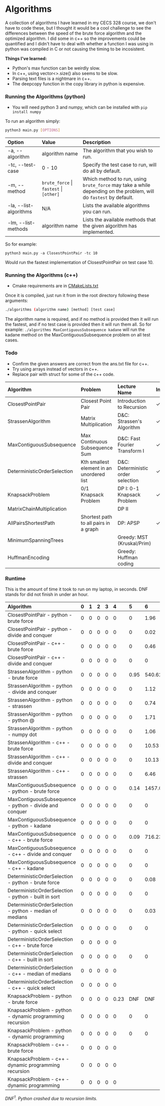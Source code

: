 # Algorithms

A collection of algorithms I have learned in my CECS 328 course, we don't have to code these, but I thought it would be a cool challenge to see the differences between the speed of the brute force algorithm and the optimized algorithm.
I did some in c++ so the improvements could be quantified and I didn't have to deal with whether a function I was using in python was compiled in C or not causing the timing to be incosistent.

**Things I've learned:**

* Python's max function can be weirdly slow.
* In c++, using vector<>.size() also seems to be slow.
* Parsing text files is a nightmare in c++.
* The deepcopy function in the copy library in python is expensive.

### Running the Algorithms (python)

* You will need python 3 and numpy, which can be installed with `pip install numpy`

To run an algorithm simply:
```bash
python3 main.py [OPTIONS]
```

| Option                 | Value                                   | Description                                                                                                       |
|:-----------------------|:----------------------------------------|:------------------------------------------------------------------------------------------------------------------|
| -a, --algorithm        | algorithm name                          | The algorithm that you wish to run.                                                                               |
| -tc, --test-case       | 0 - 10                                  | Specify the test case to run, will do all by default.                                                             |
| -m, --method           | `brute_force` \| `fastest` \| `[other]` | Which method to run, using `brute_force` may take a while depending on the problem, will do `fastest` by default. |
| -la, --list-algorithms | N/A                                     | Lists the available algorithms you can run.                                                                       |
| -lm, --list-methods    | algorithm name                          | Lists the available methods that the given algorithm has implemented.                                             |

So for example:

```python3 main.py -a ClosestPointPair -tc 10```

Would run the fastest implementation of ClosestPointPair on test case 10.

### Running the Algorithms (c++)

* Cmake requirements are in [CMakeLists.txt](CMakeLists.txt)

Once it is compiled, just run it from in the root directory following these arguments:

```bash
./algorithms (algorithm name) [method] [test case]
```

The algorithm name is required, and if no method is provided then it will run the fastest, and if no test case is provided then it will run them all.
So for example:
`./algorithms MaxContiguousSubsequence kadane`
will run the kadane method on the MaxContiguousSubsequence problem on all test cases.

### Todo

* Confirm the given answers are correct from the ans.txt file for c++.
* Try using arrays instead of vectors in c++.
* Replace pair with struct for some of the c++ code.

| Algorithm                   | Problem                                   | Lecture Name                       | Instructions | Test Cases | Example | Timed | Python | C++ |
|:----------------------------|:------------------------------------------|:-----------------------------------|:-------------|:-----------|:--------|:------|:-------|:----|
| ClosestPointPair            | Closest Point Pair                        | Introduction to Recursion          | ✓            | ✓          | ✓       | ✓     | ✓      | ✓   |
| StrassenAlgorithm           | Matrix Multiplication                     | D&C: Strassen's Algorithm          | ✓            | ✓          | ✓       | ✓     | ✓      | ✓   |
| MaxContiguousSubsequence    | Max Continuous Subsequence Sum            | D&C: Fast Fourier Transform I      | ✓            | ✓          | ✓       | ✓     | ✓      | ✓   |
| DeterministicOrderSelection | Kth smallest element in an unordered list | D&C: Deterministic order selection | ✓            | ✓          | ✓       |       | ✓      | ✓   |
| KnapsackProblem             | 0/1 Knapsack Problem                      | DP I: 0-1 Knapsack Problem         | ✓            | ✓          | ✓       |       | ✓      | ✓   |
| MatrixChainMultiplication   |                                           | DP II                              |              |            |         |       |        |     |
| AllPairsShortestPath        | Shortest path to all pairs in a graph     | DP: APSP                           | ✓            | ✓          | ✓       |       |        |     |
| MinimumSpanningTrees        |                                           | Greedy: MST (Kruskal/Prim)         |              | ✓          | ✓       |       |        |     |
| HuffmanEncoding             |                                           | Greedy: Huffman coding             |              | ✓          | no ans  |       |        |     |

### Runtime

This is the amount of time it took to run on my laptop, in seconds. DNF stands for did not finish in under an hour.

| Algorithm                                                | 0 | 1 | 2 | 3 | 4    | 5    | 6       | 7       | 8      | 9       | 10              |
|:---------------------------------------------------------|:--|:--|:--|:--|:-----|:-----|:--------|:--------|:-------|:--------|:----------------|
| ClosestPointPair - python - brute force                  | 0 | 0 | 0 | 0 | 0    | 0    | 1.96    | 8.20    | 35.14  | DNF     | DNF             |
| ClosestPointPair - python - divide and conquer           | 0 | 0 | 0 | 0 | 0    | 0    | 0.02    | 0.03    | 0.08   | 2.64    | 5.70            |
| ClosestPointPair - c++ - brute force                     | 0 | 0 | 0 | 0 | 0    | 0    | 0.46    | 1.90    | 8.01   | DNF     | DNF             |
| ClosestPointPair - c++ - divide and conquer              | 0 | 0 | 0 | 0 | 0    | 0    | 0       | 0       | 0      | 0.88    | 1.86            |
| StrassenAlgorithm - python - brute force                 | 0 | 0 | 0 | 0 | 0    | 0.95 | 540.62  | 4211.46 | DNF    | DNF     | DNF             |
| StrassenAlgorithm - python - divide and conquer          | 0 | 0 | 0 | 0 | 0    | 0    | 1.12    | 8.12    | 8.83   | 60.91   | 62.15           | 
| StrassenAlgorithm - python - strassen                    | 0 | 0 | 0 | 0 | 0    | 0    | 0.74    | 3.45    | 3.96   | 20.27   | 21.42           |
| StrassenAlgorithm - python - python @                    | 0 | 0 | 0 | 0 | 0    | 0    | 1.71    | 5.44    | 16.72  | 54.20   | 124.40          |
| StrassenAlgorithm - python - numpy dot                   | 0 | 0 | 0 | 0 | 0    | 0    | 1.06    | 3.18    | 17.32  | 54.21   | 119.80          |
| StrassenAlgorithm - c++ - brute force                    | 0 | 0 | 0 | 0 | 0    | 0    | 10.53   | 99.27   | 100.13 | 1036.20 | 1018.39         |
| StrassenAlgorithm - c++ - divide and conquer             | 0 | 0 | 0 | 0 | 0    | 0    | 10.13   | 80.91   | 83.00  | 664.17  | 667.40          |
| StrassenAlgorithm - c++ - strassen                       | 0 | 0 | 0 | 0 | 0    | 0    | 6.46    | 44.76   | 45.48  | 330.79  | 335.02          |
| MaxContiguousSubsequence - python - brute force          | 0 | 0 | 0 | 0 | 0    | 0.14 | 1457.06 | DNF     | DNF    | DNF     | DNF             |
| MaxContiguousSubsequence - python - divide and conquer   | 0 | 0 | 0 | 0 | 0    | 0    | 0       | 0.09    | 0.39   | 2.05    | 4.26            |
| MaxContiguousSubsequence - python - kadane               | 0 | 0 | 0 | 0 | 0    | 0    | 0       | 0       | 0.03   | 0.19    | 0.37            |
| MaxContiguousSubsequence - c++ - brute force             | 0 | 0 | 0 | 0 | 0    | 0.09 | 716.23  | DNF     | DNF    | DNF     | DNF             |
| MaxContiguousSubsequence - c++ - divide and conquer      | 0 | 0 | 0 | 0 | 0    | 0    | 0       | 0.06    | 0.23   | 1.21    | 2.50            |
| MaxContiguousSubsequence - c++ - kadane                  | 0 | 0 | 0 | 0 | 0    | 0    | 0       | 0       | 0      | 0.07    | 0.14            |
| DeterministicOrderSelection - python - brute force       | 0 | 0 | 0 | 0 | 0    | 0    | 0.08    | 2.21    | 4.90   | 8.21    | 14.22           |
| DeterministicOrderSelection - python - built in sort     | 0 | 0 | 0 | 0 | 0    | 0    | 0       | 0.27    | 0.55   | 0.83    | 1.40            |
| DeterministicOrderSelection - python - median of medians | 0 | 0 | 0 | 0 | 0    | 0    | 0.03    | 0.66    | 1.33   | 2.08    | 3.55            |
| DeterministicOrderSelection - python - quick select      | 0 | 0 | 0 | 0 | 0    | 0    | 0       | 0.28    | 0.75   | 1.33    | 1.77            |
| DeterministicOrderSelection - c++ - brute force          | 0 | 0 | 0 | 0 | 0    |      |         |         |        |         |                 |
| DeterministicOrderSelection - c++ - built in sort        | 0 | 0 | 0 | 0 | 0    | 0    | 0       | 0.22    | 0.56   | 0.89    | 1.23            |
| DeterministicOrderSelection - c++ - median of medians    | 0 | 0 | 0 | 0 | 0    |      |         |         |        |         |                 |
| DeterministicOrderSelection - c++ - quick select         | 0 | 0 | 0 | 0 | 0    |      |         |         |        |         |                 |
| KnapsackProblem - python - brute force                   | 0 | 0 | 0 | 0 | 0.23 | DNF  | DNF     | DNF     | DNF    | DNF     | DNF             |
| KnapsackProblem - python - dynamic programming recursion | 0 | 0 | 0 | 0 | 0    | 0    | 0       | 0.19    | 2.57   | 10.85   | DNF<sup>1</sup> |
| KnapsackProblem - python - dynamic programming           | 0 | 0 | 0 | 0 | 0    | 0    | 0       | 0.14    | 1.65   | 7.18    | 45.76           |
| KnapsackProblem - c++ - brute force                      | 0 | 0 | 0 | 0 | 0    |      |         |         |        |         |                 |
| KnapsackProblem - c++ - dynamic programming recursion    | 0 | 0 | 0 | 0 | 0    |      |         |         |        |         |                 |
| KnapsackProblem - c++ - dynamic programming              | 0 | 0 | 0 | 0 | 0    |      |         |         |        |         |                 |

_DNF<sup>1</sup>.  Python crashed due to recursion limits._
